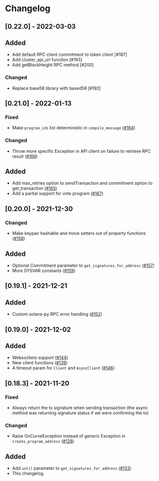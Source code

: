 # Changelog

## [0.22.0] - 2022-03-03

## Added
- Add default RPC client commitment to token client [#187]
- Add cluster_api_url function [#193]
- Add getBlockHeight RPC method [#200]

### Changed
- Replace base58 library with based58 [#192]

## [0.21.0] - 2022-01-13

### Fixed
- Make `program_ids` list deterministic in `compile_message` ([#164](https://github.com/michaelhly/solana-py/pull/164))

### Changed
- Throw more specific Exception in API client on failure to retrieve RPC result ([#166](https://github.com/michaelhly/solana-py/pull/166/files))

## Added
- Add max_retries option to sendTransaction and commitment option to get_transaction ([#165](https://github.com/michaelhly/solana-py/pull/165))
- Add a partial support for vote program ([#167](https://github.com/michaelhly/solana-py/pull/167))

## [0.20.0] - 2021-12-30

### Changed

- Make keypair hashable and move setters out of property functions ([#158](https://github.com/michaelhly/solana-py/pull/158))

## Added

- Optional Commitment parameter to `get_signatures_for_address` ([#157](https://github.com/michaelhly/solana-py/pull/157))
- More SYSVAR constants ([#159](https://github.com/michaelhly/solana-py/pull/159))

## [0.19.1] - 2021-12-21

## Added

- Custom solana-py RPC error handling ([#152](https://github.com/michaelhly/solana-py/pull/152))

## [0.19.0] - 2021-12-02

## Added

- Websockets support ([#144](https://github.com/michaelhly/solana-py/pull/144))
- New client functions ([#139](https://github.com/michaelhly/solana-py/pull/139))
- A timeout param for `Client` and `AsyncClient` ([#146](https://github.com/michaelhly/solana-py/pull/146))

## [0.18.3] - 2021-11-20

### Fixed

- Always return the tx signature when sending transaction (the async method was returning signature status if we were confirming the tx)

### Changed
- Raise OnCurveException instead of generic Exception in `create_program_address`
  ([#128](https://github.com/michaelhly/solana-py/pull/128))

## Added
- Add `until` parameter to `get_signatures_for_address` ([#133](https://github.com/michaelhly/solana-py/pull/133))
- This changelog.
